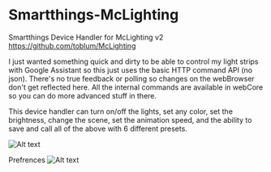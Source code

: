 # Smartthings-McLighting
Smartthings Device Handler for McLighting v2 
https://github.com/toblum/McLighting

I just wanted something quick and dirty to be able to control my light strips with Google Assistant so this just uses the basic HTTP command API (no json).  There's no true feedback or polling so changes on the webBrowser don't get reflected here.  All the internal commands are available in webCore so you can do more advanced stuff in there.

This device handler can turn on/off the lights, set any color, set the brightness, change the scene, set the animation speed, and the ability to save and call all of the above with 6 different presets.


![Alt text](Smartthings_McLighting_Device.png?raw=true "Title")

Prefrences
![Alt text](Smartthings-McLighting/Smartthings_McLighting_Preferences.png?raw=true "Title")
